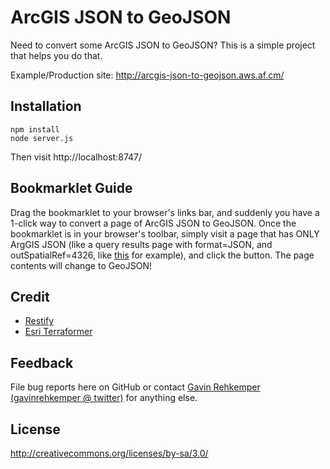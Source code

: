 ArcGIS JSON to GeoJSON
======================

Need to convert some ArcGIS JSON to GeoJSON? This is a simple project that helps you do that.

Example/Production site: http://arcgis-json-to-geojson.aws.af.cm/


Installation
--------

	npm install
	node server.js

Then visit http://localhost:8747/

Bookmarklet Guide
--------
Drag the bookmarklet to your browser's links bar, and suddenly you have a 1-click way to convert a page of ArcGIS JSON to GeoJSON. Once the bookmarklet is in your browser's toolbar, simply visit a page that has ONLY ArgGIS JSON (like a query results page with format=JSON, and outSpatialRef=4326, like [this](http://maps.gis.co.brown.wi.us/arcgis/rest/services/Sirens/MapServer/0/query?where=1%3D1&text=&objectIds=&time=&geometry=&geometryType=esriGeometryEnvelope&inSR=&spatialRel=esriSpatialRelIntersects&relationParam=&outFields=*&returnGeometry=true&maxAllowableOffset=&geometryPrecision=&outSR=4326&returnIdsOnly=false&returnCountOnly=false&orderByFields=&groupByFieldsForStatistics=&outStatistics=&returnZ=false&returnM=false&gdbVersion=&returnDistinctValues=false&f=pjson) for example), and click the button. The page contents will change to GeoJSON!

Credit
------

* [Restify](http://mcavage.me/node-restify/)
* [Esri Terraformer](https://github.com/Esri/Terraformer)


Feedback
--------

File bug reports here on GitHub or contact [Gavin Rehkemper](http://github.com/gavreh) [(gavinrehkemper @ twitter)](http://twitter.com/gavinrehkemper) for anything else.

License
-------
http://creativecommons.org/licenses/by-sa/3.0/
